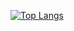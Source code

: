 [![Top Langs](https://github-readme-stats.vercel.app/api/top-langs/?username=NineBallAYAYA&theme=radical)](https://github.com/anuraghazra/github-readme-stats)
